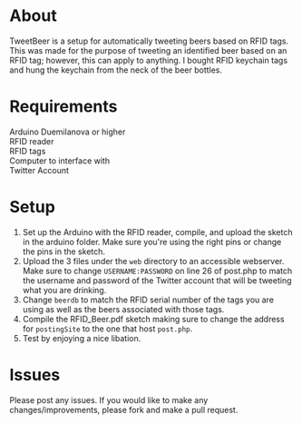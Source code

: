 # About
TweetBeer is a setup for automatically tweeting beers based on RFID tags. This was made for the purpose of tweeting an identified beer based on an RFID tag; however, this can apply to anything. I bought RFID keychain tags and hung the keychain from the neck of the beer bottles. 

# Requirements
Arduino Duemilanova or higher  
RFID reader  
RFID tags  
Computer to interface with  
Twitter Account  

# Setup
1. Set up the Arduino with the RFID reader, compile, and upload the sketch in the arduino folder. Make sure you're using the right pins or change the pins in the sketch.
2. Upload the 3 files under the `web` directory to an accessible webserver. Make sure to change `USERNAME:PASSWORD` on line 26 of post.php to match the username and password of the Twitter account that will be tweeting what you are drinking.
3. Change `beerdb` to match the RFID serial number of the tags you are using as well as the beers associated with those tags. 
4. Compile the RFID_Beer.pdf sketch making sure to change the address for `postingSite` to the one that host `post.php`.
5. Test by enjoying a nice libation.

# Issues
Please post any issues. If you would like to make any changes/improvements, please fork and make a pull request.